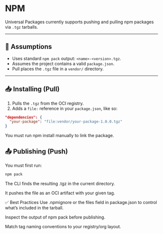 # NPM

Universal Packages currently supports pushing and pulling npm packages via `.tgz` tarballs.

---

## 🧪 Assumptions

- Uses standard `npm pack` output: `<name>-<version>.tgz`.
- Assumes the project contains a valid `package.json`.
- Pull places the `.tgz` file in a `vendor/` directory.

---

## 📥 Installing (Pull)

1. Pulls the `.tgz` from the OCI registry.
2. Adds a `file:` reference in your `package.json`, like so:

```json
"dependencies": {
  "your-package": "file:vendor/your-package-1.0.0.tgz"
}
```

You must run npm install manually to link the package.

## 📤 Publishing (Push)
You must first run:

```bash
npm pack
```

The CLI finds the resulting .tgz in the current directory.

It pushes the file as an OCI artifact with your given tag.

✅ Best Practices
Use .npmignore or the files field in package.json to control what’s included in the tarball.

Inspect the output of npm pack before publishing.

Match tag naming conventions to your registry/org layout.